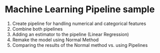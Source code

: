 # Machine Learning Pipeline sample

1. Create pipeline for handling numerical and categorical features
2. Combine both pipelines
3. Adding an estimator to the pipeline (Linear Regression)
4. Remake the model using Normal Method
5. Comparing the results of the Normal method vs. using Pipelines 
